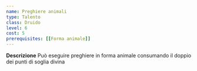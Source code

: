```yaml
---
name: Preghiere animali
type: Talento
class: Druido
level: 6
cost: 5
prerequisites: [[Forma animale]]
---
```


**Descrizione**
Può eseguire preghiere in forma animale consumando il doppio dei punti di
soglia divina